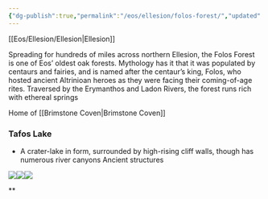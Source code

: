 ```yaml
---
{"dg-publish":true,"permalink":"/eos/ellesion/folos-forest/","updated":"2024-12-22T20:30:20.717-05:00"}
---
```


[[Eos/Ellesion/Ellesion\|Ellesion]]

Spreading for hundreds of miles across northern Ellesion, the Folos Forest is one of Eos’ oldest oak forests. Mythology has it that it was populated by centaurs and fairies, and is named after the centaur’s king, Folos, who hosted ancient Altrinioan heroes as they were facing their coming-of-age rites. Traversed by the Erymanthos and Ladon Rivers, the forest runs rich with ethereal springs

Home of [[Brimstone Coven\|Brimstone Coven]]

### Tafos Lake
- A crater-lake in form, surrounded by high-rising cliff walls, though has numerous river canyons
Ancient structures

![](https://lh7-us.googleusercontent.com/Zx_w22bNk537bSTjc0WdQBzuWk7v2WQ_2rJJlDFoRpErx3zZELFUUPfXQMZpBflVRVrQBjyVk7FmM-6Y-8iUIwB-dRP8jkyWCVyF5uEQIcE5XfZZQ2mwg8sGCZ41MwgkGD9bfsfOcUvuy98ak56J2fU)![](https://lh7-us.googleusercontent.com/BHDt2Oc6eRBUq5_tt5KEKoHaaOJbaLrtw7bGsfQECaOjwcy5BXDocfYROa8XN2T91sT8VX7FFSHHGaN1faHmJZ3Qq199znimX8hcTPA3A_5lygKdMd_fU17mOhBWi_WC-yHzsP2VmKPUEFlVBZHIxp0)![](https://lh7-us.googleusercontent.com/7YNtjwL7iSaufu6Wp_OcXbcrHoN3wov86732y3doOh93U8ioETdGT3NG4kbZrRtSrNPYPW0nLYsaI-In0v5aENMaQEm8Ie0eiUEiviWsJVF3WPrlT2Dqv5exgRnp8D-Wfn5mkokbSE5PukLXCjARUpQ)



**